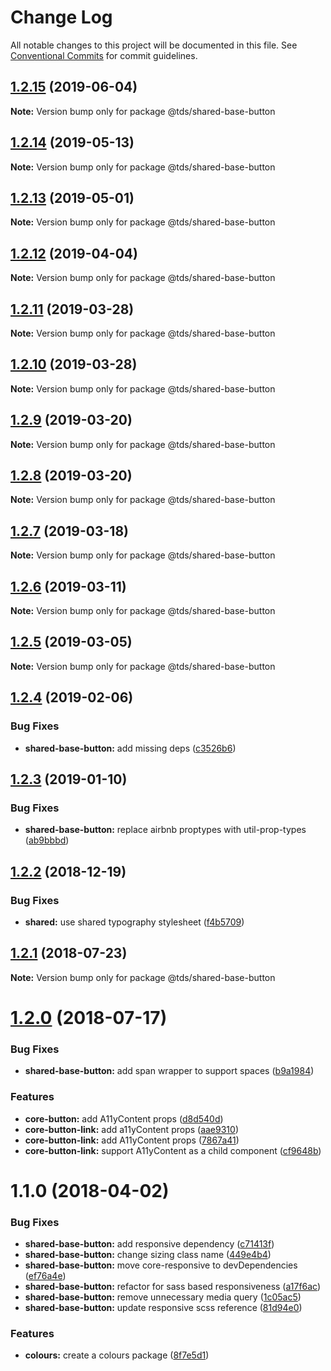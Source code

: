 # Change Log

All notable changes to this project will be documented in this file.
See [Conventional Commits](https://conventionalcommits.org) for commit guidelines.

## [1.2.15](https://github.com/telus/tds-core/compare/@tds/shared-base-button@1.2.14...@tds/shared-base-button@1.2.15) (2019-06-04)

**Note:** Version bump only for package @tds/shared-base-button

## [1.2.14](https://github.com/telus/tds-core/compare/@tds/shared-base-button@1.2.13...@tds/shared-base-button@1.2.14) (2019-05-13)

**Note:** Version bump only for package @tds/shared-base-button

## [1.2.13](https://github.com/telus/tds-core/compare/@tds/shared-base-button@1.2.12...@tds/shared-base-button@1.2.13) (2019-05-01)

**Note:** Version bump only for package @tds/shared-base-button

## [1.2.12](https://github.com/telus/tds-core/compare/@tds/shared-base-button@1.2.11...@tds/shared-base-button@1.2.12) (2019-04-04)

**Note:** Version bump only for package @tds/shared-base-button

## [1.2.11](https://github.com/telus/tds-core/compare/@tds/shared-base-button@1.2.10...@tds/shared-base-button@1.2.11) (2019-03-28)

**Note:** Version bump only for package @tds/shared-base-button

## [1.2.10](https://github.com/telus/tds-core/compare/@tds/shared-base-button@1.2.9...@tds/shared-base-button@1.2.10) (2019-03-28)

**Note:** Version bump only for package @tds/shared-base-button

## [1.2.9](https://github.com/telus/tds-core/compare/@tds/shared-base-button@1.2.8...@tds/shared-base-button@1.2.9) (2019-03-20)

**Note:** Version bump only for package @tds/shared-base-button

## [1.2.8](https://github.com/telus/tds-core/compare/@tds/shared-base-button@1.2.7...@tds/shared-base-button@1.2.8) (2019-03-20)

**Note:** Version bump only for package @tds/shared-base-button

## [1.2.7](https://github.com/telus/tds-core/compare/@tds/shared-base-button@1.2.6...@tds/shared-base-button@1.2.7) (2019-03-18)

**Note:** Version bump only for package @tds/shared-base-button

## [1.2.6](https://github.com/telus/tds-core/compare/@tds/shared-base-button@1.2.5...@tds/shared-base-button@1.2.6) (2019-03-11)

**Note:** Version bump only for package @tds/shared-base-button

## [1.2.5](https://github.com/telus/tds-core/compare/@tds/shared-base-button@1.2.4...@tds/shared-base-button@1.2.5) (2019-03-05)

**Note:** Version bump only for package @tds/shared-base-button

## [1.2.4](https://github.com/telus/tds-core/compare/@tds/shared-base-button@1.2.3...@tds/shared-base-button@1.2.4) (2019-02-06)

### Bug Fixes

- **shared-base-button:** add missing deps ([c3526b6](https://github.com/telus/tds-core/commit/c3526b6))

## [1.2.3](https://github.com/telus/tds-core/compare/@tds/shared-base-button@1.2.2...@tds/shared-base-button@1.2.3) (2019-01-10)

### Bug Fixes

- **shared-base-button:** replace airbnb proptypes with util-prop-types ([ab9bbbd](https://github.com/telus/tds-core/commit/ab9bbbd))

<a name="1.2.2"></a>

## [1.2.2](https://github.com/telus/tds-core/compare/@tds/shared-base-button@1.2.1...@tds/shared-base-button@1.2.2) (2018-12-19)

### Bug Fixes

- **shared:** use shared typography stylesheet ([f4b5709](https://github.com/telus/tds-core/commit/f4b5709))

<a name="1.2.1"></a>

## [1.2.1](https://github.com/telus/tds-core/compare/@tds/shared-base-button@1.2.0...@tds/shared-base-button@1.2.1) (2018-07-23)

**Note:** Version bump only for package @tds/shared-base-button

<a name="1.2.0"></a>

# [1.2.0](https://github.com/telus/tds-core/compare/@tds/shared-base-button@1.1.0...@tds/shared-base-button@1.2.0) (2018-07-17)

### Bug Fixes

- **shared-base-button:** add span wrapper to support spaces ([b9a1984](https://github.com/telus/tds-core/commit/b9a1984))

### Features

- **core-button:** add A11yContent props ([d8d540d](https://github.com/telus/tds-core/commit/d8d540d))
- **core-button-link:** add a11yContent props ([aae9310](https://github.com/telus/tds-core/commit/aae9310))
- **core-button-link:** add A11yContent props ([7867a41](https://github.com/telus/tds-core/commit/7867a41))
- **core-button-link:** support A11yContent as a child component ([cf9648b](https://github.com/telus/tds-core/commit/cf9648b))

<a name="1.1.0"></a>

# 1.1.0 (2018-04-02)

### Bug Fixes

- **shared-base-button:** add responsive dependency ([c71413f](https://github.com/telusdigital/tds/commit/c71413f))
- **shared-base-button:** change sizing class name ([449e4b4](https://github.com/telusdigital/tds/commit/449e4b4))
- **shared-base-button:** move core-responsive to devDependencies ([ef76a4e](https://github.com/telusdigital/tds/commit/ef76a4e))
- **shared-base-button:** refactor for sass based responsiveness ([a17f6ac](https://github.com/telusdigital/tds/commit/a17f6ac))
- **shared-base-button:** remove unnecessary media query ([1c05ac5](https://github.com/telusdigital/tds/commit/1c05ac5))
- **shared-base-button:** update responsive scss reference ([81d94e0](https://github.com/telusdigital/tds/commit/81d94e0))

### Features

- **colours:** create a colours package ([8f7e5d1](https://github.com/telusdigital/tds/commit/8f7e5d1))
